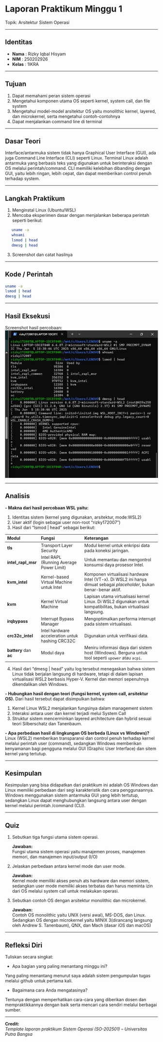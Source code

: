 
# Laporan Praktikum Minggu 1
Topik: Arsitektur Sistem Operasi

---

## Identitas
- **Nama**  : Rizky Iqbal Hisyam 
- **NIM**   : 250202926
- **Kelas** : 1IKRA

---

## Tujuan
1. Dapat  memahami peran sistem operasi
2. Mengetahui komponen utama OS seperti kernel, system call, dan file system
3. Mengetahui model-model arsitektur OS yaitu monolithic kernel, layered, dan microkernel, serta mengetahui contoh-contohnya
4. Dapat menjalankan command line di terminal
---

## Dasar Teori
Interface/antarmuka sistem tidak hanya Graphical User Interface (GUI), ada juga Command Line Interface (CLI) seperti Linux. Terminal Linux adalah antarmuka yang berbasis teks yang digunakan untuk berinteraksi dengan OS melalui perintah/command. CLI memiliki kelebihan dibanding dengan GUI, yaitu lebih ringan, lebih cepat, dan dapat memberikan control penuh terhadap system.

---

## Langkah Praktikum
1. Menginstal Linux (Ubuntu/WSL)
2. Mencoba eksperimen dasar dengan menjalankan beberapa perintah seperti berikut:
```bash
   uname -a
   whoami
   lsmod | head
   dmesg | head
   ```
3. Screenshot dan catat hasilnya 

---

## Kode / Perintah

```bash
uname -a
lsmod | head
dmesg | head
```

---

## Hasil Eksekusi
Screenshot hasil percobaan:
![praktikum/week1-intro-arsitektur-os/screenshots/ScreenshotsHasilTerminal.png](praktikum/week1-intro-arsitektur-os/screenshots/ScreenshotsHasilTerminal.png)

---

## Analisis
**- Makna dari hasil percobaan WSL yaitu:**
1. Identitas sistem (kernel yang digunakan, arsitektur, mode:WSL2)
2. User aktif (login sebagai user non-root “rizky172007”)
3. Hasil dari “lsmod | head” sebagai berikut:

| Modul                  | Fungsi                                           | Keterangan                                                                                                            |
| :--------------------- | :----------------------------------------------- | :-------------------------------------------------------------------------------------------------------------------- |
| **tls**                | Transport Layer Security                         | Modul kernel untuk enkripsi data pada koneksi jaringan.                                                               |
| **intel_rapl_msr**     | Intel RAPL (Running Average Power Limit)         | Untuk memantau dan mengontrol konsumsi daya prosesor Intel.                                                           |
| **kvm_intel**          | Kernel-based Virtual Machine untuk Intel         | Komponen virtualisasi hardware Intel (VT-x). Di WSL2 ini hanya dimuat sebagai *placeholder*, bukan benar-benar aktif. |
| **kvm**                | Kernel Virtual Machine                           | Lapisan utama virtualisasi kernel Linux. Di WSL2 digunakan untuk kompatibilitas, bukan virtualisasi langsung.         |
| **irqbypass**          | Interrupt Bypass Manager                         | Mengoptimalkan performa interrupt pada sistem virtualisasi.                                                           |
| **crc32c_intel**       | Intel hardware acceleration untuk hashing CRC32C | Digunakan untuk verifikasi data.                                                                                      |
| **battery** dan **ac** | Modul daya                                       | Meniru informasi daya dari sistem host (Windows). Berguna untuk tool seperti `upower` atau `acpi`.                    |

4. Hasil  dari “dmesg | head” yaitu log tersebut menegaskan bahwa sistem Linux tidak berjalan langsung di hardware, tetapi di dalam lapisan virtualisasi WSL2 berbasis Hyper-V.
Kernel dan memori sepenuhnya dikendalikan oleh Windows.

**- Hubungkan hasil dengan teori (fungsi kernel, system call, arsitektur OS).**
Dari hasil tersebut dapat disimpulkan bahwa:
1. Kernel Linux WSL2 menjalankan fungsinya dalam management sistem
2. Interaksi antara user dan kernel terjadi melui System Call
3. Struktur sistem mencerminkan layered architecture dan hybrid sesuai teori Silberschatz dan Tanenbaum.

**- Apa perbedaan hasil di lingkungan OS berbeda (Linux vs Windows)?**  
Linux (WSL2) memberikan transparansi dan control penuh terhadap kernel melalui perintah user (command), sedangkan Windows memberikan kenyamanan bagi pengguna melalui GUI (Graphic User Interface) dan sitem kernel yang tertutup.

---

## Kesimpulan
Kesimpulan yang bisa didapatkan dari praktikum ini adalah OS Windows dan Linux memiliki perbedaan dari segi karakteristik dan cara penggunaannya. Windows menggunakan sistem antarmuka GUI yang lebih tertutup, sedangkan Linux dapat menghubungkan langsung antara user dengan kernel melalui perintah /command (CLI).

---

## Quiz
1. Sebutkan tiga fungsi utama sistem operasi.

   **Jawaban:**  
Fungsi utama sistem operasi yaitu manajemen proses, manajemen memori, dan manajemen input/output (I/O)
2. Jelaskan perbedaan antara kernel mode dan user mode.

   **Jawaban:**  
Kernel mode memiliki akses penuh ats hardware dan memori sistem, sedangkan user mode memiliki akses terbatas  dan harus meminta izin dari OS melalui system call untuk melakukan operasi. 
3. Sebutkan contoh OS dengan arsitektur monolithic dan microkernel.

   **Jawaban:**  
Contoh OS monolithic yaitu UNIX (versi awal), MS-DOS, dan Linux. 
Sedangkan OS dengan microkernel yaitu MINIX 3(dirancang langsung oleh Andrew S. Tanenbaum), QNX, dan Mach (dasar iOS dan macOS)

---

## Refleksi Diri
Tuliskan secara singkat:
- Apa bagian yang paling menantang minggu ini? 

Yang paling menantang menurut saya adalah sistem pengumpulan tugas melalui github untuk pertama kali. 
- Bagaimana cara Anda mengatasinya?  

Tentunya dengan memperhatikan cara-cara yang diberikan dosen dan mempraktikkannya dengan baik serta mencari cara sendiri melalui berbagai sumber.

---

**Credit:**  
_Template laporan praktikum Sistem Operasi (SO-202501) – Universitas Putra Bangsa_
